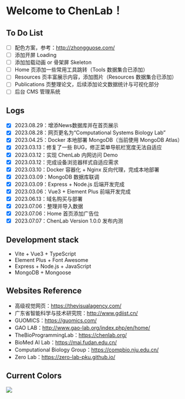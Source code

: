 # Welcome to ChenLab！

## To Do List
- [ ] 配色方案，参考：http://zhongguose.com/ 
- [ ] 添加开屏 Loading
- [ ] 添加加载动画 or 骨架屏 Skeleton
- [ ] Home 页添加一些常用工具跳转（Tools 数据集合已添加）
- [ ] Resources 页丰富展示内容，添加图片（Resources 数据集合已添加）
- [ ] Publications 页整理论文，后续添加论文数据统计与可视化部分
- [ ] 后台 CMS 管理系统

## Logs
- [x] 2023.08.29：增添News数据库并在首页展示
- [x] 2023.08.28：网页更名为“Computational Systems Biology Lab”
- [x] 2023.04.25：Docker 本地部署 MongoDB（当前使用 MongoDB Atlas）
- [x] 2023.03.13：修复了一些 BUG，修正菜单导航栏宽度无法自适应
- [x] 2023.03.12：实现 ChenLab 内网访问 Demo
- [x] 2023.03.12：完成设备浏览器样式自适应需求
- [x] 2023.03.10：Docker 容器化 + Nginx 反向代理，完成本地部署
- [x] 2023.03.09：MongoDB 数据库联调
- [x] 2023.03.09：Express + Node.js 后端开发完成
- [x] 2023.03.06：Vue3 + Element Plus 前端开发完成
- [x] 2023.06.13：域名购买与部署
- [x] 2023.07.06：整理并导入数据
- [x] 2023.07.06：Home 首页添加广告位 
- [x] 2023.07.07：ChenLab Version 1.0.0 发布内测 

## Development stack
- Vite + Vue3 + TypeScript
- Element Plus + Font Awesome
- Express + Node.js + JavaScript
- MongoDB + Mongoose

## Websites Reference
- 高级视觉网页：https://thevisualagency.com/
- 广东省智能科学与技术研究院：http://www.gdiist.cn/
- GUOMICS：https://guomics.com/
- GAO LAB：http://www.gao-lab.org/index.php/en/home/
- TheBioProgrammingLab：https://chenlab.org/
- BioMed AI Lab：https://mai.fudan.edu.cn/
- Computational Biology Group：https://compbio.nju.edu.cn/
- Zero Lab：https://zero-lab-pku.github.io/

## Current Colors
![](https://cdn.jsdelivr.net/gh/ParallelLight/personal-picture/202303130947977.png)
